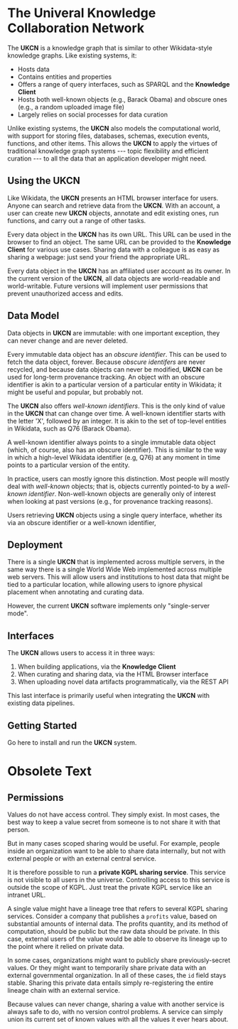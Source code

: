 # The Univeral Knowledge Collaboration Network

The __UKCN__ is a knowledge graph that is similar to other Wikidata-style knowledge graphs. Like existing systems, it:
- Hosts data
- Contains entities and properties
- Offers a range of query interfaces, such as SPARQL and the __Knowledge Client__
- Hosts both well-known objects (e.g., Barack Obama) and obscure ones (e.g., a random uploaded image file)
- Largely relies on social processes for data curation

Unlike existing systems, the __UKCN__ also models the computational world, with support for storing files, databases, schemas, execution events, functions, and other items. This allows the __UKCN__ to apply the virtues of traditional knowledge graph systems --- topic flexibility and efficient curation --- to all the data that an application developer might need.

## Using the UKCN
Like Wikidata, the __UKCN__ presents an HTML browser interface for users.  Anyone can search and retrieve data from the __UKCN__.  With an account, a user can create new __UKCN__ objects, annotate and edit existing ones, run functions, and carry out a range of other tasks.

Every data object in the __UKCN__ has its own URL. This URL can be used in the browser to find an object. The same URL can be provided to the __Knowledge Client__ for various use cases.  Sharing data with a colleague is as easy as sharing a webpage: just send your friend the appropriate URL.

Every data object in the __UKCN__ has an affiliated user account as its owner. In the current version of the __UKCN__, all data objects are world-readable and world-writable. Future versions will implement user permissions that prevent unauthorized access and edits.

## Data Model
Data objects in __UKCN__ are immutable: with one important exception, they can never change and are never deleted.

Every immutable data object has an *obscure identifier*. This can be used to fetch the data object, forever. Because *obscure identifers* are never recycled, and because data objects can never be modified, __UKCN__ can be used for long-term provenance tracking.  An object with an obscure identifier is akin to a particular version of a particular entity in Wikidata; it might be useful and popular, but probably not.

The __UKCN__ also offers *well-known identifiers*. This is the only kind of value in the __UKCN__ that can change over time.  A well-known identifier starts with the letter 'X', followed by an integer.  It is akin to the set of top-level entities in Wikidata, such as Q76 (Barack Obama).

A well-known identifier always points to a single immutable data object (which, of course, also has an obscure identifier).  This is similar to the way in which a high-level Wikidata identifier (e.g, Q76) at any moment in time points to a particular version of the entity.

In practice, users can mostly ignore this distinction. Most people will mostly deal with *well-known* objects; that is, objects currently pointed-to by a *well-known identifier*.  Non-well-known objects are generally only of interest when looking at past versions (e.g., for provenance tracking reasons).

Users retrieving __UKCN__ objects using a single query interface, whether its via an obscure identifier or a well-known identifier, 

## Deployment
There is a single __UKCN__ that is implemented across multiple servers, in the same way there is a single World Wide Web implemented across multiple web servers.  This will allow users and institutions to host data that might be tied to a particular location, while allowing users to ignore physical placement when annotating and curating data.

However, the current __UKCN__ software implements only "single-server mode".

## Interfaces
The __UKCN__ allows users to access it in three ways:
1. When building applications, via the __Knowledge Client__
2. When curating and sharing data, via the HTML Browser interface
3. When uploading novel data artifacts programmatically, via the REST API

This last interface is primarily useful when integrating the __UKCN__ with existing data pipelines.

## Getting Started
Go here to install and run the __UKCN__ system.









# Obsolete Text
## Permissions

Values do not have access control. They simply exist. In most cases,
the best way to keep a value secret from someone is to not share it
with that person.

But in many cases scoped sharing would be useful. For example, people
inside an organization want to be able to share data internally, but
not with external people or with an external central service.

It is therefore possible to run a __private KGPL sharing service__.
This service is not visible to all users in the universe. Controlling
access to this service is outside the scope of KGPL.  Just treat the
private KGPL service like an intranet URL.

A single value might have a lineage tree that refers to several KGPL
sharing services. Consider a company that publishes a `profits` value,
based on substantial amounts of internal data. The profits quantity,
and its method of computation, should be public but the raw data
should be private. In this case, external users of the value would be
able to observe its lineage up to the point where it relied on private
data.

In some cases, organizations might want to publicly share
previously-secret values.  Or they might want to temporarily share
private data with an external governmental organization.  In all of
these cases, the `id` field stays stable.  Sharing this private data
entails simply re-registering the entire lineage chain with an
external service.

Because values can never change, sharing a value with another service
is always safe to do, with no version control problems.  A service can
simply union its current set of known values with all the values it
ever hears about.

